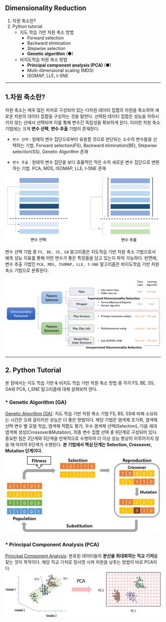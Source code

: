 ## Dimensionality Reduction 



1. 차원 축소란?
2. Python tutorial 
    * 지도 학습 기반 차원 축소 방법 
        - Forward selection
        - Backward elimination
        - Stepwise selection
        - **Genetic algorithm** (●)
    * 비지도학습 차원 축소 방법 
        - **Principal component analysis (PCA)** (●)
        - Multi-dimensional scaling (MDS)
        - ISOMAP, LLE, t-SNE 

---

## 1.차원 축소란? 

차원 축소는 매우 많은 피처로 구성되어 있는 다차원 데이터 집합의 차원을 축소하여 새로운 차원의 데이터 집합을 구성하는 것을 말한다. 선택된 데이터 집합은 성능을 저하시키지 않는 선에서 선택되며 이를 통해 변수간 독립성을 확보하게 된다. 이러한 차원 축소 기법에는 크게 **변수 선택**, **변수 추출** 기법이 존재한다.

* `변수 선택` : 원래의 변수 집단으로부터 유용할 것으로 판단되는 소수의 변수들을 선택하는 기법. Forward selection(FS), Backward elimination(BE), Stepwise selection(SS), Genetic Algorithm 존재 

* `변수 추출` : 원래의 변수 집단을 보다 효율적인 적은 수의 새로운 변수 집단으로 변환하는 기법. PCA, MDS, ISOMAP, LLE, t-SNE 존재

<img src="./image/dimensionality_reduction.png" width='100%' height='30%'>

변수 선택 기법 중 `FS, BE, SS, GA` 알고리즘은 지도학습 기반 차원 축소 기법으로서 예측 성능 지표를 통해 어떤 변수가 좋은 특징들을 담고 있는지 파악 가능하다. 반면에, 변수 추출 기법인 `PCA, MDS, ISOMAP, LLE, t-SNE` 알고리즘은 비지도학습 기반 차원 축소 기법으로 분류된다.

<img src="./image/DR2.png" width='100%' height='30%'>

---
## 2. Python Tutorial 

본 장에서는 지도 학습 기반 & 비지도 학습 기반 차원 축소 방법 중 각각 FS, BE, SS, GA와 PCA, t_SNE 알고리즘에 대해 살펴보려 한다. 

### * Genetic Algorithm (GA)

[Genetic Algorithm (GA)](https://github.com/junginkim23/Business_Analytics_tutorial/blob/master/Dimensionality_Reduction/Genetic_Algorithm/README.md): 지도 학습 기반 차원 축소 기법 FS, BS, SS에 비해 소요되는 시간은 오래 걸리지만 성능은 더 좋은 방법이다. 해당 기법은 염색체 초기화, 염색체 선택 변수 별 모델 학습, 염색체 적합도 평가, 우수 염색체 선택(Selection), 다음 세대 염색체 생성(Crossover&Mutation), 최종 변수 집합 선택 총 6단계로 구성되어 있다. 중요한 점은 2단계와 5단계을 반복적으로 수행하여 더 이상 성능 향상이 이루어지지 않을 때 마지막 6단계가 수행된다. **본 기법에서 핵심 단계는 Selection, Crossover, Mutation 단계이다.** 
<img src="./image/GA2.png" width='100%' height='30%'>

### * Principal Component Analysis (PCA)

[Principal Component Analysis](https://github.com/junginkim23/Business_Analytics_tutorial/blob/master/Dimensionality_Reduction/Principal_Component_Analysis/PCA.ipynb): 분포된 데이터들의 **분산을 최대화하는 직교 기저**를 찾는 것이 목적이다. 해당 직교 기저로 정사영 시켜 차원을 낮추는 방법이 바로 PCA이다. 
![Feature_extraction&selection2](./image/PCA.png)
